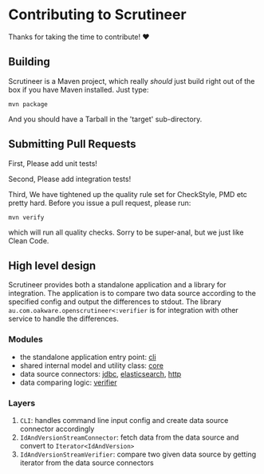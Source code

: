 # Contributing to Scrutineer

Thanks for taking the time to contribute! :heart:

## Building

Scrutineer is a Maven project, which really _should_ just build right out of the box if you have Maven installed.  Just type:

```
mvn package
```

And you should have a Tarball in the 'target' sub-directory.

## Submitting Pull Requests

First, Please add unit tests!

Second, Please add integration tests!

Third, We have tightened up the quality rule set for CheckStyle, PMD etc pretty hard.  Before you issue a pull request, please run:

```
mvn verify
```

which will run all quality checks.  Sorry to be super-anal, but we just like Clean Code.

## High level design
Scrutineer provides both a standalone application and a library for integration. 
The application is to compare two data source according to the specified config and output the differences to stdout.
The library `au.com.oakware.openscrutineer<:verifier` is for integration with other service to handle the differences.

### Modules
* the standalone application entry point: [cli](cli) 
* shared internal model and utility class: [core](core)
* data source connectors: [jdbc](jdbc), [elasticsearch](elasticsearch), [http](http)
* data comparing logic: [verifier](verifier)

### Layers
1. `CLI`: handles command line input config and create data source connector accordingly
2. `IdAndVersionStreamConnector`: fetch data from the data source and convert to `Iterator<IdAndVersion>`
3. `IdAndVersionStreamVerifier`: compare two given data source by getting iterator from the data source connectors
